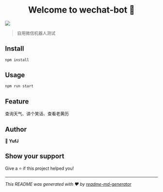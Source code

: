 <h1 align="center">Welcome to wechat-bot 👋</h1>
<p>
  <img src="https://img.shields.io/badge/version-0.0.1-blue.svg?cacheSeconds=2592000" />
</p>

> 自用微信机器人测试

## Install

```sh
npm install
```

## Usage

```sh
npm run start
```

## Feature

查询天气、讲个笑话、查看老黄历

## Author

👤 **YufJ**


## Show your support

Give a ⭐️ if this project helped you!

***
_This README was generated with ❤️ by [readme-md-generator](https://github.com/kefranabg/readme-md-generator)_